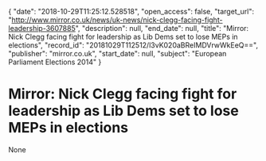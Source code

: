 {
  "date": "2018-10-29T11:25:12.528518", 
  "open_access": false, 
  "target_url": "http://www.mirror.co.uk/news/uk-news/nick-clegg-facing-fight-leadership-3607885", 
  "description": null, 
  "end_date": null, 
  "title": "Mirror: Nick Clegg facing fight for leadership as Lib Dems set to lose MEPs in elections", 
  "record_id": "20181029T112512/l3vK020aBReIMDVrwWkEeQ==", 
  "publisher": "mirror.co.uk", 
  "start_date": null, 
  "subject": "European Parliament Elections 2014"
}

# Mirror: Nick Clegg facing fight for leadership as Lib Dems set to lose MEPs in elections

None